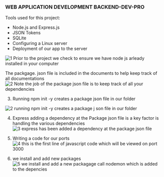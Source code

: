 ### WEB APPLICATION DEVELOPMENT BACKEND-DEV-PRO
 Tools used for this project:
- Node.js and Express.js
- JSON Tokens
- SQLite
- Configuring a Linux server
- Deployment of our app to the server
  
![1  Prior to the project we check to ensure we have node js arleady installed in your computer](https://github.com/user-attachments/assets/11a5063f-2f44-492a-b44f-a724e860e9eb)


The packgage. json file is included in the documents to help keep track of all documentations
![2  Note the job of the package json file is to keep track of all your dependencies](https://github.com/user-attachments/assets/4a8ddeeb-b139-49ed-a12f-15cb85924e21)

3. Running npm init -y creates a package json file in our folder

  ![2  running npm init -y creates a package j son file in our folder](https://github.com/user-attachments/assets/c8d81cad-56e2-430e-9f22-d19f57dc1a2a)

4. Express adding a dependency at the Package json file is a key factor is handling the various dependencies
   ![3  express has been added a dependency at the package json file](https://github.com/user-attachments/assets/c03aeef4-7cfb-4514-aa44-fee6b1943cf0)
  
5. Writing a code for our ports
   ![4 this is the first line of javascript code which will be viewed on port 3000](https://github.com/user-attachments/assets/64259c11-1a5f-4ff9-87c1-bdd40978d2bd)

6. we install and add new packages
![5 we install and add a new packagage call nodemon which is added to the depencies](https://github.com/user-attachments/assets/24ab3557-cd0f-4e29-839f-d1183a6ed95d)

